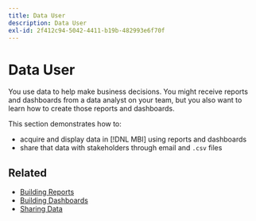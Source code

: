 ```yaml
---
title: Data User
description: Data User
exl-id: 2f412c94-5042-4411-b19b-482993e6f70f
---
```

# Data User

You use data to help make business decisions. You might receive reports and dashboards from a data analyst on your team, but you also want to learn how to create those reports and dashboards.

This section demonstrates how to:
* acquire and display data in [!DNL MBI] using reports and dashboards
* share that data with stakeholders through email and `.csv` files

## Related

* [Building Reports](../mbi/data-user/reports/rpt-fundamentals.md)
* [Building Dashboards](../mbi/data-user/dashboards/ess-dashboards.md)
* [Sharing Data](../mbi/data-user/export-data/share-data.md)
